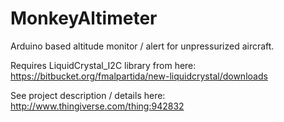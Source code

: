 # MonkeyAltimeter
Arduino based altitude monitor / alert for unpressurized aircraft.

Requires LiquidCrystal_I2C library from here: 
https://bitbucket.org/fmalpartida/new-liquidcrystal/downloads

See project description / details here:
http://www.thingiverse.com/thing:942832
